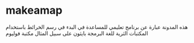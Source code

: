 # makeamap
 هذه المدونة عبارة عن برنامج تعليمي للمساعدة في البدء في رسم الخرائط
باستخدام المكتبات الثرية  للغة البرمجة بايثون على سبيل المثال مكتبة فوليوم 
